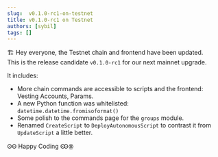 ```yaml
---
slug:  v0.1.0-rc1-on-testnet
title: v0.1.0-rc1 on Testnet
authors: [sybil]
tags: []
---
```


🏗️ Hey everyone, the Testnet chain and frontend have been updated.  
This is the release candidate `v0.1.0-rc1` for our next mainnet upgrade. 

It includes:
- More chain commands are accessible to scripts and the frontend: Vesting Accounts, Params.
- A new Python function was whitelisted: `datetime.datetime.fromisoformat()`
- Some polish to the commands page for the `groups` module. 
- Renamed `CreateScript` to `DeployAutonomousScript` to contrast it from `UpdateScript` a little better.  

ꙨꙪ Happy Coding Ꙭꙮ
